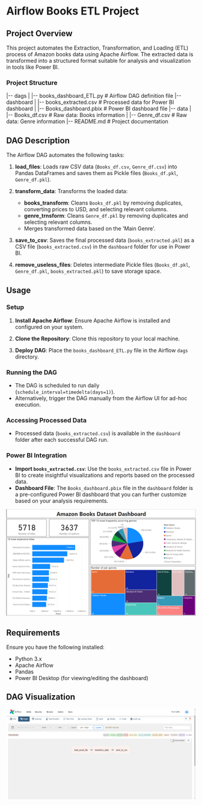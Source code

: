 # Airflow Books ETL Project

## Project Overview

This project automates the Extraction, Transformation, and Loading (ETL) process of Amazon books data using Apache Airflow. The extracted data is transformed into a structured format suitable for analysis and visualization in tools like Power BI.

### Project Structure
|-- dags
| |-- books_dashboard_ETL.py # Airflow DAG definition file
|-- dashboard
| |-- books_extracted.csv # Processed data for Power BI dashboard
| |-- Books_dashboard.pbix # Power BI dashboard file
|-- data
| |-- Books_df.csv # Raw data: Books information
| |-- Genre_df.csv # Raw data: Genre information
|-- README.md # Project documentation

## DAG Description

The Airflow DAG automates the following tasks:

1. **load_files**: Loads raw CSV data (`Books_df.csv`, `Genre_df.csv`) into Pandas DataFrames and saves them as Pickle files (`Books_df.pkl`, `Genre_df.pkl`).

2. **transform_data**: Transforms the loaded data:
   - **books_transform**: Cleans `Books_df.pkl` by removing duplicates, converting prices to USD, and selecting relevant columns.
   - **genre_trnsform**: Cleans `Genre_df.pkl` by removing duplicates and selecting relevant columns.
   - Merges transformed data based on the 'Main Genre'.

3. **save_to_csv**: Saves the final processed data (`books_extracted.pkl`) as a CSV file (`books_extracted.csv`) in the `dashboard` folder for use in Power BI.

4. **remove_useless_files**: Deletes intermediate Pickle files (`Books_df.pkl`, `Genre_df.pkl`, `books_extracted.pkl`) to save storage space.

## Usage

### Setup

1. **Install Apache Airflow**: Ensure Apache Airflow is installed and configured on your system.

2. **Clone the Repository**: Clone this repository to your local machine.

3. **Deploy DAG**: Place the `books_dashboard_ETL.py` file in the Airflow `dags` directory.

### Running the DAG

- The DAG is scheduled to run daily (`schedule_interval=timedelta(days=1)`).
- Alternatively, trigger the DAG manually from the Airflow UI for ad-hoc execution.

### Accessing Processed Data

- Processed data (`books_extracted.csv`) is available in the `dashboard` folder after each successful DAG run.

### Power BI Integration

- **Import `books_extracted.csv`**: Use the `books_extracted.csv` file in Power BI to create insightful visualizations and reports based on the processed data.
- **Dashboard File**: The `Books_dashboard.pbix` file in the `dashboard` folder is a pre-configured Power BI dashboard that you can further customize based on your analysis requirements.

![Dashboard view](images/dashboard_view.png)

## Requirements

Ensure you have the following installed:

- Python 3.x
- Apache Airflow
- Pandas
- Power BI Desktop (for viewing/editing the dashboard)

## DAG Visualization

![DAG Visualization](images/airflow_view.png)

